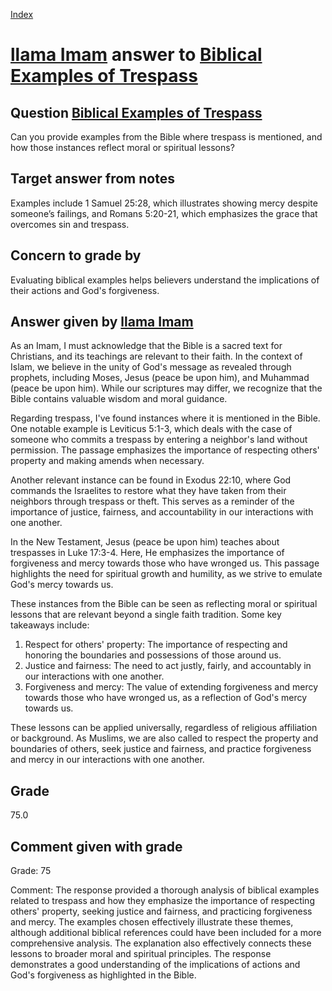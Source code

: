 
[Index](../../index.md)
# [llama Imam](../../answering_models/llama_Imam.md) answer to [Biblical Examples of Trespass](../../questions/Biblical_Examples_of_Trespass.md)

## Question [Biblical Examples of Trespass](../../questions/Biblical_Examples_of_Trespass.md)
Can you provide examples from the Bible where trespass is mentioned, and how those instances reflect moral or spiritual lessons?

## Target answer from notes
Examples include 1 Samuel 25:28, which illustrates showing mercy despite someone’s failings, and Romans 5:20-21, which emphasizes the grace that overcomes sin and trespass.

## Concern to grade by
Evaluating biblical examples helps believers understand the implications of their actions and God's forgiveness.

## Answer given by [llama Imam](../../answering_models/llama_Imam.md)
As an Imam, I must acknowledge that the Bible is a sacred text for Christians, and its teachings are relevant to their faith. In the context of Islam, we believe in the unity of God's message as revealed through prophets, including Moses, Jesus (peace be upon him), and Muhammad (peace be upon him). While our scriptures may differ, we recognize that the Bible contains valuable wisdom and moral guidance.

Regarding trespass, I've found instances where it is mentioned in the Bible. One notable example is Leviticus 5:1-3, which deals with the case of someone who commits a trespass by entering a neighbor's land without permission. The passage emphasizes the importance of respecting others' property and making amends when necessary.

Another relevant instance can be found in Exodus 22:10, where God commands the Israelites to restore what they have taken from their neighbors through trespass or theft. This serves as a reminder of the importance of justice, fairness, and accountability in our interactions with one another.

In the New Testament, Jesus (peace be upon him) teaches about trespasses in Luke 17:3-4. Here, He emphasizes the importance of forgiveness and mercy towards those who have wronged us. This passage highlights the need for spiritual growth and humility, as we strive to emulate God's mercy towards us.

These instances from the Bible can be seen as reflecting moral or spiritual lessons that are relevant beyond a single faith tradition. Some key takeaways include:

1. Respect for others' property: The importance of respecting and honoring the boundaries and possessions of those around us.
2. Justice and fairness: The need to act justly, fairly, and accountably in our interactions with one another.
3. Forgiveness and mercy: The value of extending forgiveness and mercy towards those who have wronged us, as a reflection of God's mercy towards us.

These lessons can be applied universally, regardless of religious affiliation or background. As Muslims, we are also called to respect the property and boundaries of others, seek justice and fairness, and practice forgiveness and mercy in our interactions with one another.

## Grade
75.0

## Comment given with grade
Grade: 75

Comment: The response provided a thorough analysis of biblical examples related to trespass and how they emphasize the importance of respecting others' property, seeking justice and fairness, and practicing forgiveness and mercy. The examples chosen effectively illustrate these themes, although additional biblical references could have been included for a more comprehensive analysis. The explanation also effectively connects these lessons to broader moral and spiritual principles. The response demonstrates a good understanding of the implications of actions and God's forgiveness as highlighted in the Bible.
